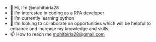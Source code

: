 - 👋 Hi, I’m @mohitbirla28
- 👀 I’m interested in coding as a RPA developer
- 🌱 I’m currently learning python
- 💞️ I’m looking to collaborate on opportunities which will be helpful to enhance and increase my knowledge and skills.
- 📫 How to reach me mohitbirla28@gmail.com

<!---
mohitbirla28/mohitbirla28 is a ✨ special ✨ repository because its `README.md` (this file) appears on your GitHub profile.
You can click the Preview link to take a look at your changes.
--->
